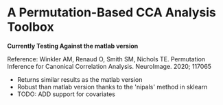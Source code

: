 # A Permutation-Based CCA Analysis Toolbox
**Currently Testing Against the matlab version**

Reference: Winkler AM, Renaud O, Smith SM, Nichols TE. Permutation Inference for Canonical Correlation Analysis. NeuroImage. 2020; 117065

* Returns similar results as the matlab version
* Robust than matlab version thanks to the 'nipals' method in sklearn
* TODO: ADD support for covariates